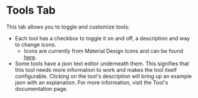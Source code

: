 # Tools Tab

This tab allows you to toggle and customize tools:

- Each tool has a checkbox to toggle it on and off, a description and way to change icons.
  - Icons are currently from Material Design Icons and can be found [here](https://materialdesignicons.com/).
- Some tools have a json text editor underneath them. This signifies that this tool needs more information to work and makes the tool itself configurable. Clicking on the tool's description will bring up an example json with an explanation. For more information, visit the Tool's documentation page.
